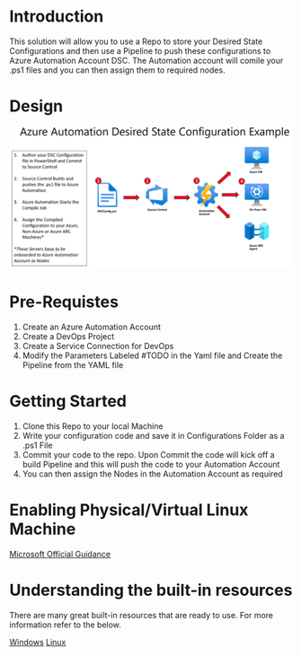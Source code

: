 # Introduction 
This solution will allow you to use a Repo to store your Desired State Configurations and then use a Pipeline to push these configurations to Azure Automation Account DSC. The Automation account will comile your .ps1 files and you can then assign them to required nodes. 

# Design
![image](./Architecture/Design.jpg)
# Pre-Requistes 
1.	Create an Azure Automation Account
2.	Create a DevOps Project
3.  Create a Service Connection for DevOps
4.	Modify the Parameters Labeled #TODO in the Yaml file and Create the Pipeline from the YAML file
# Getting Started
1.	Clone this Repo to your local Machine
2.	Write your configuration code and save it in Configurations Folder as a .ps1 File
3.	Commit your code to the repo. Upon Commit the code will kick off a build Pipeline and this will push the code to your Automation Account
4. You can then assign the Nodes in the Automation Account as required

# Enabling Physical/Virtual Linux Machine
[Microsoft Official Guidance](https://learn.microsoft.com/en-us/azure/automation/automation-dsc-onboarding#enable-physicalvirtual-linux-machines)

# Understanding the built-in resources

There are many great built-in resources that are ready to use. For more information refer to the below. 

[Windows](https://learn.microsoft.com/en-us/powershell/dsc/reference/resources/windows/archiveresource?view=dsc-1.1)
[Linux](https://learn.microsoft.com/en-us/powershell/dsc/reference/resources/linux/lnxarchiveresource?view=dsc-1.1)
